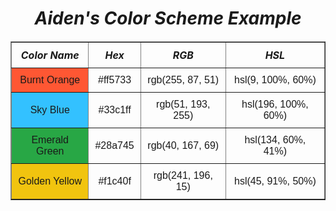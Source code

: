 <!DOCTYPE html>
<html lang="en">
<head>
    <meta charset="UTF-8">
    <meta name="viewport" content="width=device-width, initial-scale=1.0">
    <title>Color Scheme</title>
    <style>
        table {
            width: 100%;
            border-collapse: collapse;
            margin: 20px 0;
        }
        th, td {
            padding: 10px; 
            text-align: center;
        }
        th {
            font-style: italic;
            font-weight: bold;
        }
        td {
            font-family: Arial, sans-serif;
        }
    </style>
</head>
<body>

   <h1 style="text-align:center; font-style:italic;">Aiden's Color Scheme Example</h1>

   <table border="1">
        <thead>
            <tr>
                <th>Color Name</th>
                <th>Hex</th>
                <th>RGB</th>
                <th>HSL</th>
            </tr>
        </thead>
        <tbody>
            <tr>
                <td style="background-color: #ff5733;">Burnt Orange</td>
                <td>#ff5733</td>
                <td>rgb(255, 87, 51)</td>
                <td>hsl(9, 100%, 60%)</td>
            </tr>
            <tr>
                <td style="background-color: #33c1ff;">Sky Blue</td>
                <td>#33c1ff</td>
                <td>rgb(51, 193, 255)</td>
                <td>hsl(196, 100%, 60%)</td>
            </tr>
            <tr>
                <td style="background-color: #28a745;">Emerald Green</td>
                <td>#28a745</td>
                <td>rgb(40, 167, 69)</td>
                <td>hsl(134, 60%, 41%)</td>
            </tr>
            <tr>
                <td style="background-color: #f1c40f;">Golden Yellow</td>
                <td>#f1c40f</td>
                <td>rgb(241, 196, 15)</td>
                <td>hsl(45, 91%, 50%)</td>
            </tr>
    </table>

